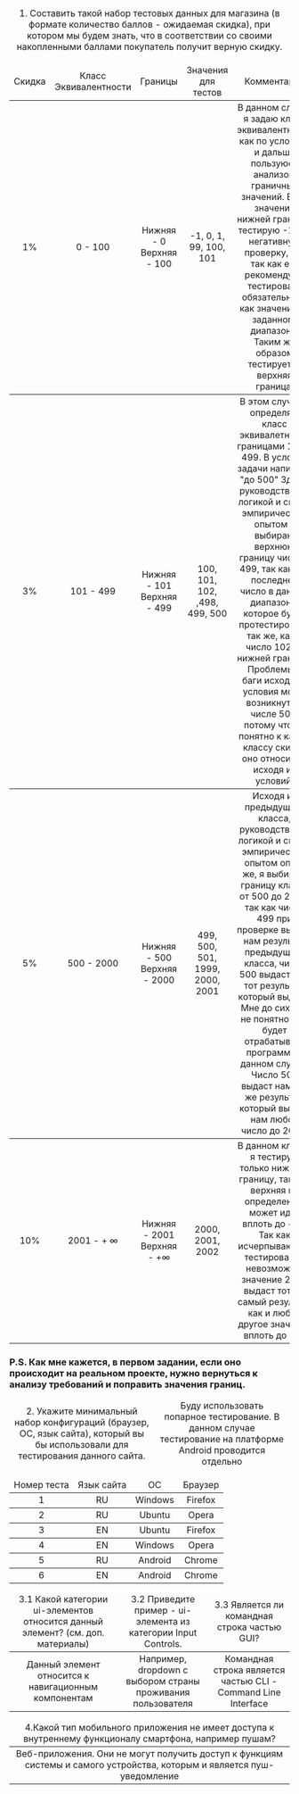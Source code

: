 <table>
  <thead>
    <tr>
      <td rowspan=4 align="center">
        1. Составить такой набор тестовых данных для магазина (в формате количество баллов - ожидаемая скидка), при котором мы будем знать, что в соответствии со своими накопленными баллами покупатель получит верную скидку.
      </td>
    </tr>
  </thead>
  <thead>
  </thead>
</table>

<table>
  <thead>
    <tr>
      <td rowspan=4 align="center">Скидка</td>
      <td rowspan=4 align="center">Класс Эквивалентности</td>
      <td rowspan=4 align="center">Границы</td>
      <td rowspan=4 align="center">Значения для тестов</td>
      <td rowspan=4 align="center">Комментарии</td>
    </tr>
    </thead>
    <tbody>
      <tr>
         <td rowspan=4 align="center">1%</td>
        <td rowspan=4 align="center">0 - 100</td>
        <td rowspan=4 align="center"> Нижняя - 0 <br> Верхняя - 100</td>
        <td rowspan=4 align="center">-1, 0, 1, 99, 100, 101</td>
        <td rowspan=4 align="center"> В данном случае я задаю класс эквивалентности как по условию, и дальше пользуюсь анализом граничных значений. Беру значения нижней границы, тестирую -1 как негативную проверку, 0 - так как его рекомендуют тестировать обязательно, 1 как значение из заданного диапазона. Таким же образом тестируется верхняя граница.</td>
      </tr>
      </tbody>
      <tbody>
         <tr>
        <td rowspan=4 align="center">3%</td>
        <td rowspan=4 align="center">101 - 499</td>
        <td rowspan=4 align="center">Нижняя - 101 <br> Верхняя - 499</td>
        <td rowspan=4 align="center"> 100, 101, 102, ,498, 499, 500 </td>
        <td rowspan=4 align="center">В этом случае я определяю класс эквивалетности границами 101 и 499. В условии задачи написано "до 500" Здесь, руководствуясь логикой и своим эмпирическим опытом я выбираю верхнюю границу числом 499, так как это последнее число в данном диапазоне, которое будет протестировано так же, как и число 102 из нижней границы. Проблемы и баги исходя из условия могут возникнуть в числе 500, потому что не понятно к каком классу скидки оно относится, исходя из условий.  </td>
      </tr>
      </tbody>
     <tbody>
       <tr>
        <td rowspan=4 align="center">5%</td>
        <td rowspan=4 align="center"> 500 - 2000</td>
        <td rowspan=4 align="center">Нижняя - 500 <br> Верхняя - 2000</td>
        <td rowspan=4 align="center"> 499, 500, 501, 1999, 2000, 2001</td>
        <td rowspan=4 align="center"> Исходя из предыдущего класса, руководствуясь логикой и своим эмпирическим опытом опять же, я выбираю границу класса от 500 до 2000, так как число 499 при проверке выдаст нам результат предыдущего класса, число 500 выдаст нам тот результат, который выдаст. Мне до сих пор не понятно, как будет отрабатывать программа в данном случае. Число 501 выдаст нам тот же результат, который выдаст нам любое число до 2001.  </td>
      </tr>
     </tbody>
       <tbody>
         <tr>
        <td rowspan=4 align="center">10%</td>
        <td rowspan=4 align="center">2001 - + ∞</td>
        <td rowspan=4 align="center">Нижняя - 2001 <br> Верхняя - +∞</td>
        <td rowspan=4 align="center"> 2000, 2001, 2002</td>
        <td rowspan=4 align="center"> В данном классе я тестирую только нижнюю границу, так как верхняя не определена и может идти вплоть до + ∞. Так как исчерпывающее тестирование невозможно, значение 2002 выдаст тот же самый результат как и любое другое значение вплоть до + ∞ </td>
      </tr>
       </tbody>
</table>
<h3>P.S. Как мне кажется, в первом задании, если оно происходит на реальном проекте, нужно вернуться к анализу требований и поправить значения границ.</h3>

<table>
  <thead>
    <tr>
       <td rowspan=4 align="center">2. Укажите минимальный набор конфигураций (браузер, ОС, язык сайта), который вы бы использовали для тестирования данного сайта.</td>
       <td rowspan=4 align="center">Буду использовать попарное тестирование. В данном случае тестирование на платформе Android проводится отдельно </td>
    </tr>
  </thead>
</table>
<table>
  <thead>
    <tr>
      <td rowspan=4 align="center">Номер теста</td>
      <td rowspan=4 align="center">Язык сайта</td>
      <td rowspan=4 align="center">ОС</td>
      <td rowspan=4 align="center">Браузер</td>
    </tr>
  </thead>
  <tbody>
    <tr>
      <td rowspan=4 align="center">1</td>
      <td rowspan=4 align="center">RU</td>
      <td rowspan=4 align="center">Windows</td>
      <td rowspan=4 align="center">Firefox</td>
    </tr>
  </tbody>
   <tbody>
    <tr>
      <td rowspan=4 align="center">2</td>
      <td rowspan=4 align="center">RU</td>
      <td rowspan=4 align="center">Ubuntu</td>
      <td rowspan=4 align="center">Opera</td>
    </tr>
  </tbody>
   <tbody>
    <tr>
      <td rowspan=4 align="center">3</td>
      <td rowspan=4 align="center">EN</td>
      <td rowspan=4 align="center">Ubuntu</td>
      <td rowspan=4 align="center">Firefox</td>
    </tr>
  </tbody>
   <tbody>
    <tr>
      <td rowspan=4 align="center">4</td>
      <td rowspan=4 align="center">EN</td>
      <td rowspan=4 align="center">Windows</td>
      <td rowspan=4 align="center">Opera</td>
    </tr>
  </tbody>
   <tbody>
    <tr>
      <td rowspan=4 align="center">5</td>
      <td rowspan=4 align="center">RU</td>
      <td rowspan=4 align="center">Android</td>
      <td rowspan=4 align="center">Chrome</td>
    </tr>
  </tbody>
   <tbody>
    <tr>
      <td rowspan=4 align="center">6</td>
      <td rowspan=4 align="center">EN</td>
      <td rowspan=4 align="center">Android</td>
      <td rowspan=4 align="center">Chrome</td>
    </tr>
  </tbody>
</table>
<table>
  <thead>
    <tr>
      <td rowspan=4 align="center">3.1 Какой категории ui-элементов относится данный элемент? (см. доп. материалы) </td>
      <td rowspan=4 align="center">3.2 Приведите пример - ui-элемента из категории Input Controls.</td>
      <td rowspan=4 align="center">3.3 Является ли командная строка частью GUI?</td>
    </tr>
  </thead>
  <tbody>
    <tr>
      <td rowspan=4 align="center">Данный элемент относится к навигационным компонентам</td>
      <td rowspan=4 align="center">Например, dropdown с выбором страны проживания пользователя</td>
      <td rowspan=4 align="center">Командная строка является частью CLI - Command Line Interface</td>
    </tr>
  </tbody>
</table>
<table>
  <thead>
    <tr>
      <td rowspan=4 align="center">4.Какой тип мобильного приложения не имеет доступа к внутреннему функционалу смартфона, например пушам?</td>
    </tr>
  </thead>
  <tbody>
    <tr>
      <td rowspan=4 align="center"> Веб-приложения. Они не могут получить доступ к функциям системы и самого устройства, которым и является пуш-уведомление</td>
    </tr>
  </tbody>
</table>
